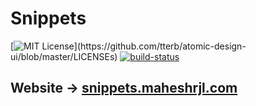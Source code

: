 # Snippets
[![MIT License](https://img.shields.io/apm/l/atomic-design-ui.svg?)](https://github.com/tterb/atomic-design-ui/blob/master/LICENSEs)
[![build-status](https://github.com/maheshrjl/snippets.maheshrjl.com/actions/workflows/ci.yml/badge.svg)](https://github.com/maheshrjl/snippets.maheshrjl.com/actions/workflows/ci.yml)


## Website -> [snippets.maheshrjl.com](snippets.maheshrjl.com)
